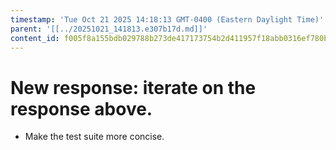 ```yaml
---
timestamp: 'Tue Oct 21 2025 14:18:13 GMT-0400 (Eastern Daylight Time)'
parent: '[[../20251021_141813.e307b17d.md]]'
content_id: f005f8a155bdb029788b273de417173754b2d411957f18abb0316ef780bea78f
---
```


# New response: iterate on the response above.

* Make the test suite more concise.
